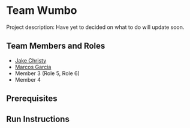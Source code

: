 # Team Wumbo

Project description: Have yet to decided on what to do will update soon. 

## Team Members and Roles

* [Jake Christy](https://github.com/christyJC/CIS350-HW2-Christy.git)
* [Marcos Garcia](https://github.com/garciam0415/CIS350-HW2-Garcia.git)
* Member 3 (Role 5, Role 6)
* Member 4

## Prerequisites

## Run Instructions
